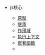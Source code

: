 - js核心

    - [原型](./原型.md)
    - [继承](./继承.md)
    - [作用域](./作用域.md)
    - [执行上下文](./执行上下文.md)
    - [嵌套函数](./嵌套函数.md)
    - 